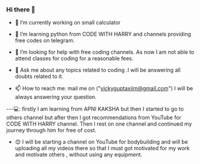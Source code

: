 ### Hi there 👋
- 🔭 I’m currently working on  small calculator
 
- 🌱 I’m learning python from CODE WITH HARRY and channels providing free codes on telegram. 
 
- 🤔 I’m looking for help with free coding channels. As now I am not able to attend classes for coding for a reasonable fees. 

- 💬 Ask me about any topics related to coding .I will be answering all doubts related to it.
 
- 📫 How to reach me:  mail me on ("vickyguptaxiim@gmail.com")           I will be always answering your question.
 

---💻: firstly I am learning from APNI KAKSHA  but then I started to go to others channel but after then I got recommendations from YouTube for CODE WITH HARRY channel. 
Then I rest on one channel  and continued my journey through him for free of cost. 


- 😊 I will be starting a channel on YouTube for bodybuilding and will be uploading all my videos there so that I must got motivated for my work and motivate others , without using any equipment. 

<!--
**Vicky16032205/Vicky16032205** is a ✨ _special_ ✨ repository because its `README.md` (this file) appears on your GitHub profile.

